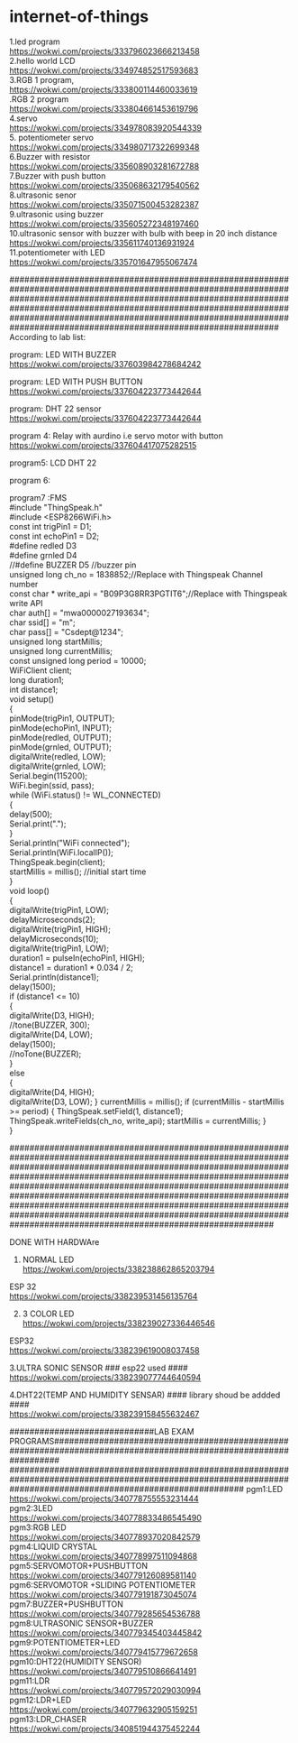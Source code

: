 # internet-of-things





1.led program<br>
https://wokwi.com/projects/333796023666213458<br>
2.hello world LCD<br>
https://wokwi.com/projects/334974852517593683<br>
3.RGB 1 program,<br>
https://wokwi.com/projects/333800114460033619<br>
.RGB 2 program<br>
https://wokwi.com/projects/333804661453619796<br>
4.servo<br>
https://wokwi.com/projects/334978083920544339<br>
5. potentiometer servo<br>
https://wokwi.com/projects/334980717322699348<br>
6.Buzzer  with resistor<br>
https://wokwi.com/projects/335608903281672788<br>
7.Buzzer with push button<br>
https://wokwi.com/projects/335068632179540562<br>
8.ultrasonic senor<br>
https://wokwi.com/projects/335071500453282387<br>
9.ultrasonic using buzzer <br>
https://wokwi.com/projects/335605272348197460<br>
10.ultrasonic sensor with buzzer with bulb with beep in 20  inch distance<br>
https://wokwi.com/projects/335611740136931924<br>
11.potentiometer with LED<br>
https://wokwi.com/projects/335701647955067474<br>




##############################################################################################################################################################################################################################################################################################################################################
According to lab list:<br>


program:  LED WITH BUZZER<br>
https://wokwi.com/projects/337603984278684242<br>

program: LED WITH PUSH BUTTON<br>
https://wokwi.com/projects/337604223773442644<br>

program: DHT 22 sensor<br>
https://wokwi.com/projects/337604223773442644<br>

program 4:  Relay with  aurdino i.e servo motor with button<br>
https://wokwi.com/projects/337604417075282515<br>

program5: LCD DHT 22<br>


program 6: <br>



program7 :FMS<br>
#include "ThingSpeak.h"<br>
#include <ESP8266WiFi.h><br>
const int trigPin1 = D1;<br>
const int echoPin1 = D2;<br>
#define redled D3<br>
#define grnled D4<br>
//#define BUZZER D5 //buzzer pin<br>
unsigned long ch_no = 1838852;//Replace with Thingspeak Channel number<br>
const char * write_api = "B09P3G8RR3PGTIT6";//Replace with Thingspeak write API<br>
char auth[] = "mwa0000027193634";<br>
char ssid[] = "m";<br>
char pass[] = "Csdept@1234";<br>
unsigned long startMillis;<br>
unsigned long currentMillis;<br>
const unsigned long period = 10000;<br>
WiFiClient  client;<br>
long duration1;<br>
int distance1;<br>
void setup()<br>
{<br>
  pinMode(trigPin1, OUTPUT);<br>
  pinMode(echoPin1, INPUT);<br>
  pinMode(redled, OUTPUT);<br>
  pinMode(grnled, OUTPUT);<br>
  digitalWrite(redled, LOW);<br>
  digitalWrite(grnled, LOW);<br>
  Serial.begin(115200);<br>
  WiFi.begin(ssid, pass);<br>
  while (WiFi.status() != WL_CONNECTED)<br>
  {<br>
    delay(500);<br>
    Serial.print(".");<br>
  }<br>
  Serial.println("WiFi connected");<br>
  Serial.println(WiFi.localIP());<br>
  ThingSpeak.begin(client);<br>
  startMillis = millis();  //initial start time<br>
}<br>
void loop()<br>
{<br>
  digitalWrite(trigPin1, LOW);<br>
  delayMicroseconds(2);<br>
  digitalWrite(trigPin1, HIGH);<br>
  delayMicroseconds(10);<br>
  digitalWrite(trigPin1, LOW);<br>
  duration1 = pulseIn(echoPin1, HIGH);<br>
  distance1 = duration1 * 0.034 / 2;<br>
  Serial.println(distance1);<br>
  delay(1500);<br>
  if (distance1 <= 10)<br>
  {<br>
    digitalWrite(D3, HIGH);<br>
    //tone(BUZZER, 300);<br>
    digitalWrite(D4, LOW);<br>
    delay(1500);<br>
    //noTone(BUZZER);<br>
  }<br>
  else<br>
  {<br>
    digitalWrite(D4, HIGH);<br>
    digitalWrite(D3, LOW);
  }
  currentMillis = millis();
  if (currentMillis - startMillis >= period)
  {
    ThingSpeak.setField(1, distance1);
    ThingSpeak.writeFields(ch_no, write_api);
    startMillis = currentMillis;
    }<br>
}














































#####################################################################################################################################################################################################################################################################################################################################################################################################################################################################################################################

DONE WITH HARDWAre


1. NORMAL LED<br>
https://wokwi.com/projects/338238862865203794<br>

ESP 32<br>
https://wokwi.com/projects/338239531456135764<br>

2. 3 COLOR  LED<br>
https://wokwi.com/projects/338239027336446546 <br>

ESP32<br>
https://wokwi.com/projects/338239619008037458<br>

3.ULTRA SONIC SENSOR  ### esp22 used ####<br>
https://wokwi.com/projects/338239077744640594<br>

4.DHT22(TEMP AND HUMIDITY SENSAR)  #### library shoud be addded  ####<br>
https://wokwi.com/projects/338239158455632467<br>

#############################LAB EXAM PROGRAMS#################################################################################################################
###############################################################################################################################################################
pgm1:LED<br>
https://wokwi.com/projects/340778755553231444<br>
pgm2:3LED<br>
https://wokwi.com/projects/340778833486545490<br>
pgm3:RGB LED<br>
https://wokwi.com/projects/340778937020842579<br>
pgm4:LIQUID CRYSTAL<br>
https://wokwi.com/projects/340778997511094868<br>
pgm5:SERVOMOTOR+PUSHBUTTON<br>
https://wokwi.com/projects/340779126089581140<br>
pgm6:SERVOMOTOR +SLIDING POTENTIOMETER<br>
https://wokwi.com/projects/340779191873045074<br>
pgm7:BUZZER+PUSHBUTTON<br>
https://wokwi.com/projects/340779285654536788<br>
pgm8:ULTRASONIC SENSOR+BUZZER<br>
https://wokwi.com/projects/340779345403445842<br>
pgm9:POTENTIOMETER+LED<br>
https://wokwi.com/projects/340779415779672658<br>
pgm10:DHT22(HUMIDITY SENSOR)<br>
https://wokwi.com/projects/340779510866641491<br>
pgm11:LDR<br>
https://wokwi.com/projects/340779572029030994<br>
pgm12:LDR+LED<br>
https://wokwi.com/projects/340779632905159251<br>
pgm13:LDR_CHASER<br>
https://wokwi.com/projects/340851944375452244<br>
